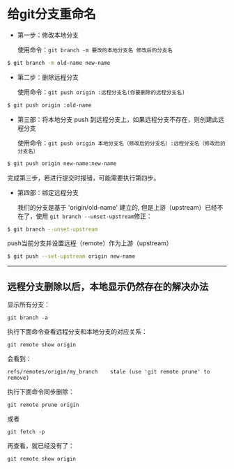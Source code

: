 # 给git分支重命名

* 第一步：修改本地分支

  使用命令：`git branch -m 要改的本地分支名 修改后的分支名`

```bash
$ git branch -m old-name new-name
```
  
* 第二步：删除远程分支

   使用命令：`git push origin :远程分支名(你要删除的远程分支名)`
   
```bash
$ git push origin :old-name
```

* 第三部：将本地分支 push 到远程分支上，如果远程分支不存在，则创建此远程分支

  使用命令：`git push origin 本地分支名（修改后的分支名）:远程分支名（修改后的分支名）`
  
```bash
$ git push origin new-name:new-name
```

  完成第三步，若进行提交时报错，可能需要执行第四步。

* 第四部：绑定远程分支

  我们的分支是基于 'origin/old-name' 建立的, 但是上游（upstream）已经不在了，使用 `git branch --unset-upstream`修正：

```bash
$ git branch --unset-upstream
```

  push当前分支并设置远程（remote）作为上游（upstream）
  

```bash
$ git push --set-upstream origin new-name
```

-----

## 远程分支删除以后，本地显示仍然存在的解决办法

显示所有分支：

```git branch -a```

执行下面命令查看远程分支和本地分支的对应关系：

```git remote show origin```

会看到：

``refs/remotes/origin/my_branch    stale (use 'git remote prune' to remove)``

执行下面命令同步删除：

```git remote prune origin```

或者

```git fetch -p```

再查看，就已经没有了：

```git remote show origin```


